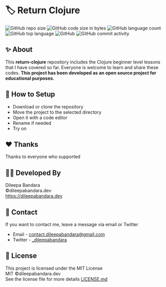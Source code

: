 # 🏷️ Return Clojure

<!-- ![clojure Logo](https://img.icons8.com/color/98/000000/clojure.png) -->


![GitHub repo size](https://img.shields.io/github/repo-size/dileepabandara/return-clojure?color=red&label=repository%20size)
![GitHub code size in bytes](https://img.shields.io/github/languages/code-size/dileepabandara/return-clojure?color=red)
![GitHub language count](https://img.shields.io/github/languages/count/dileepabandara/return-clojure)
![GitHub top language](https://img.shields.io/github/languages/top/dileepabandara/return-clojure)
![GitHub](https://img.shields.io/github/license/dileepabandara/return-clojure?color=yellow)
![GitHub commit activity](https://img.shields.io/github/commit-activity/m/dileepabandara/return-clojure?color=brightgreen&label=commits)

## ✨ About

This **return-clojure** repository includes the Clojure beginner level lessons that I have covered so far. Everyone is welcome to learn and share these codes. **This project has been developed as an open source project for educational purposes.**

## 🍃 How to Setup

- Download or clone the repository
- Move the project to the selected directory
- Open it with a code editor
- Rename if needed
- Try on

## ❤️ Thanks

Thanks to everyone who supported

## 👨‍💻 Developed By

Dileepa Bandara  
©dileepabandara.dev  
<https://dileepabandara.dev>

## 💬 Contact

If you want to contact me, leave a message via email or Twitter

- Email - <contact.dileepabandara@gmail.com>
- Twitter - [_dileepabandara](https://twitter.com/_dileepabandara)

## 📜 License

This project is licensed under the MIT License  
MIT ©dileepabandara.dev  
See the license file for more details [LICENSE.md](https://github.com/dileepabandara/return-clojure/blob/main/LICENSE)
